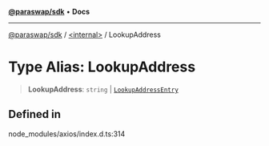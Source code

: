 [**@paraswap/sdk**](../../README.md) • **Docs**

***

[@paraswap/sdk](../../globals.md) / [\<internal\>](../README.md) / LookupAddress

# Type Alias: LookupAddress

> **LookupAddress**: `string` \| [`LookupAddressEntry`](../interfaces/LookupAddressEntry.md)

## Defined in

node\_modules/axios/index.d.ts:314
